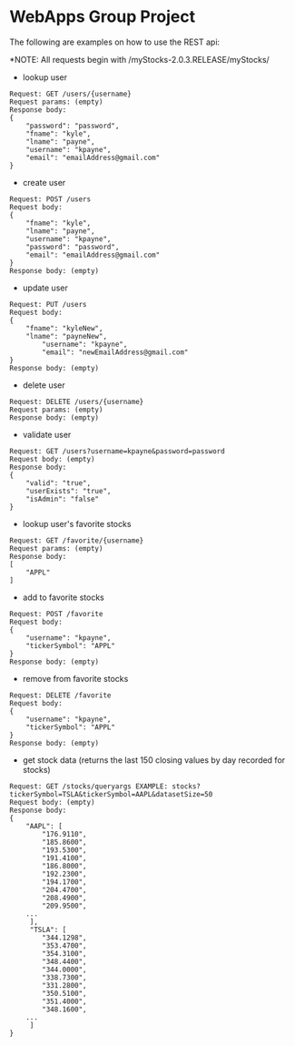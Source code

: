 # WebApps Group Project

The following are examples on how to use the REST api:

*NOTE: All requests begin with /myStocks-2.0.3.RELEASE/myStocks/

- lookup user
```
Request: GET /users/{username}
Request params: (empty)
Response body:
{
    "password": "password",
    "fname": "kyle",
    "lname": "payne",
    "username": "kpayne",
    "email": "emailAddress@gmail.com"
}
```
- create user 
```
Request: POST /users
Request body:
{
	"fname": "kyle",
	"lname": "payne",
    "username": "kpayne",
    "password": "password",
    "email": "emailAddress@gmail.com"
}
Response body: (empty)
```

- update user
```
Request: PUT /users
Request body:
{
	"fname": "kyleNew",
	"lname": "payneNew",
    	"username": "kpayne",
    	"email": "newEmailAddress@gmail.com"
}
Response body: (empty)
```

- delete user
```
Request: DELETE /users/{username}
Request params: (empty)
Response body: (empty)
```

- validate user
```
Request: GET /users?username=kpayne&password=password
Request body: (empty)
Response body: 
{
    "valid": "true",
    "userExists": "true",
    "isAdmin": "false"
}
```

- lookup user's favorite stocks
```
Request: GET /favorite/{username}
Request params: (empty)
Response body:
[
    "APPL"
]
```

- add to favorite stocks 
```
Request: POST /favorite
Request body:
{
    "username": "kpayne",
    "tickerSymbol": "APPL"
}
Response body: (empty)
```

- remove from favorite stocks
```
Request: DELETE /favorite
Request body:
{
    "username": "kpayne",
    "tickerSymbol": "APPL"
}
Response body: (empty)
```

- get stock data (returns the last 150 closing values by day recorded for stocks) 
```
Request: GET /stocks/queryargs EXAMPLE: stocks?tickerSymbol=TSLA&tickerSymbol=AAPL&datasetSize=50
Request body: (empty)
Response body:
{
    "AAPL": [
        "176.9110",
        "185.8600",
        "193.5300",
        "191.4100",
        "186.8000",
        "192.2300",
        "194.1700",
        "204.4700",
        "208.4900",
        "209.9500",
	... 
     ],
     "TSLA": [
        "344.1298",
        "353.4700",
        "354.3100",
        "348.4400",
        "344.0000",
        "338.7300",
        "331.2800",
        "350.5100",
        "351.4000",
        "348.1600",
	...
     ]
}

```
